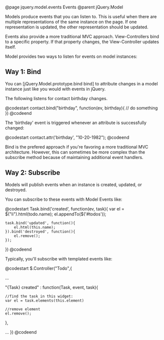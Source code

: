 @page jquery.model.events Events
@parent jQuery.Model

Models produce events that you can listen to.  This is
useful when there are multiple representations of the same instance on the page.
If one representation is updated, the other representation 
should be updated.
   
Events also provide a more traditional MVC approach.  View-Controllers
bind to a specific property.  If that property changes, the
View-Controller updates itself.

Model provides two ways to listen for events on model instances:

## Way 1: Bind

You can [jQuery.Model.prototype.bind bind] to attribute changes in a model instance
just like you would with events in jQuery.

The following listens for contact birthday changes.

@codestart
contact.bind("birthday", function(ev, birthday){
  // do something
})
@codeend

The 'birthday' event is triggered whenever an attribute is
successfully changed:

@codestart
contact.attr('birthday', "10-20-1982");
@codeend

Bind is the prefered approach if you're favoring a more
traditional MVC architecture.  However, this can sometimes
be more complex than the subscribe method because of
maintaining additional event handlers.

## Way 2: Subscribe

Models will publish events when an instance is created, updated, or destroyed.

You can subscribe to these events with Model Events like:

@codestart
Task.bind('created', function(ev, task){
	var el = $("li").html(todo.name);
	el.appendTo($('#todos'));
	
	task.bind('updated', function(){
		el.html(this.name);
	}).bind('destroyed', function(){
		el.remove();
	});
})
@codeend

Typically, you'll subscribe with templated events like:

@codestart
$.Controller("Todo",{
  
  ...
  
  "{Task} created" : function(Task, event, task){
    
    //find the task in this widget:
    var el = task.elements(this.element)
	
    //remove element
    el.remove();
  },
  
  ...
})
@codeend